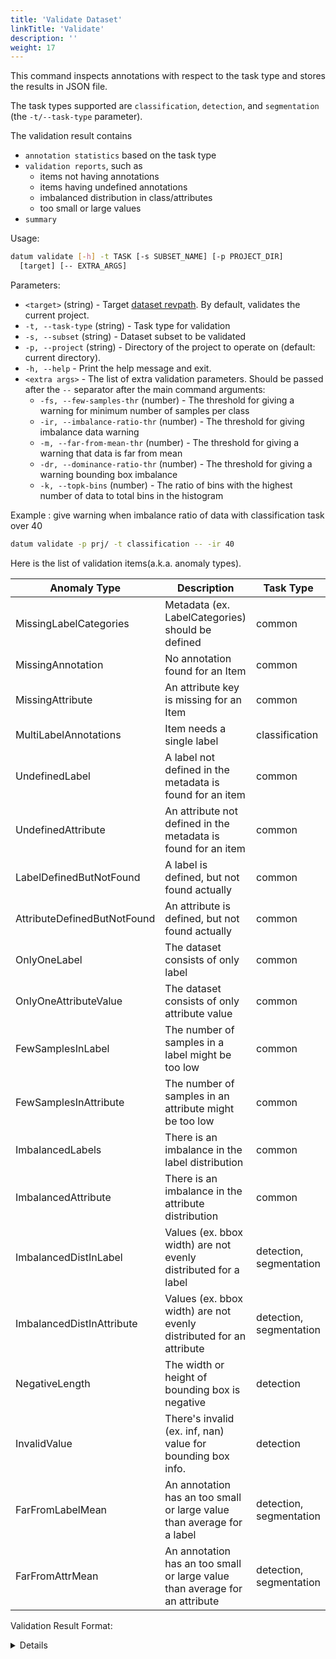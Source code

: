 ```yaml
---
title: 'Validate Dataset'
linkTitle: 'Validate'
description: ''
weight: 17
---
```


This command inspects annotations with respect to the task type
and stores the results in JSON file.

The task types supported are `classification`, `detection`, and
`segmentation` (the `-t/--task-type` parameter).

The validation result contains
- `annotation statistics` based on the task type
- `validation reports`, such as
  - items not having annotations
  - items having undefined annotations
  - imbalanced distribution in class/attributes
  - too small or large values
- `summary`

Usage:

``` bash
datum validate [-h] -t TASK [-s SUBSET_NAME] [-p PROJECT_DIR]
  [target] [-- EXTRA_ARGS]
```

Parameters:
- `<target>` (string) - Target
  [dataset revpath](/docs/user-manual/how_to_use_datumaro/#revpath).
  By default, validates the current project.
- `-t, --task-type` (string) - Task type for validation
- `-s, --subset` (string) - Dataset subset to be validated
- `-p, --project` (string) - Directory of the project to operate on
  (default: current directory).
- `-h, --help` - Print the help message and exit.
- `<extra args>` - The list of extra validation parameters. Should be passed
  after the `--` separator after the main command arguments:
  - `-fs, --few-samples-thr` (number) - The threshold for giving a warning
    for minimum number of samples per class
  - `-ir, --imbalance-ratio-thr` (number) - The threshold for giving
    imbalance data warning
  - `-m, --far-from-mean-thr` (number) - The threshold for giving
    a warning that data is far from mean
  - `-dr, --dominance-ratio-thr` (number) - The threshold for giving
    a warning bounding box imbalance
  - `-k, --topk-bins` (number) - The ratio of bins with the highest
    number of data to total bins in the histogram


Example : give warning when imbalance ratio of data with classification task
over 40

``` bash
datum validate -p prj/ -t classification -- -ir 40
```

Here is the list of validation items(a.k.a. anomaly types).

| Anomaly Type | Description | Task Type |
| ------------ | ----------- | --------- |
| MissingLabelCategories | Metadata (ex. LabelCategories) should be defined | common |
| MissingAnnotation | No annotation found for an Item | common |
| MissingAttribute  | An attribute key is missing for an Item | common |
| MultiLabelAnnotations | Item needs a single label | classification |
| UndefinedLabel     | A label not defined in the metadata is found for an item | common |
| UndefinedAttribute | An attribute not defined in the metadata is found for an item | common |
| LabelDefinedButNotFound     | A label is defined, but not found actually | common |
| AttributeDefinedButNotFound | An attribute is defined, but not found actually | common |
| OnlyOneLabel          | The dataset consists of only label | common |
| OnlyOneAttributeValue | The dataset consists of only attribute value | common |
| FewSamplesInLabel     | The number of samples in a label might be too low | common |
| FewSamplesInAttribute | The number of samples in an attribute might be too low | common |
| ImbalancedLabels    | There is an imbalance in the label distribution | common |
| ImbalancedAttribute | There is an imbalance in the attribute distribution | common |
| ImbalancedDistInLabel     | Values (ex. bbox width) are not evenly distributed for a label | detection, segmentation |
| ImbalancedDistInAttribute | Values (ex. bbox width) are not evenly distributed for an attribute | detection, segmentation |
| NegativeLength | The width or height of bounding box is negative | detection |
| InvalidValue | There's invalid (ex. inf, nan) value for bounding box info. | detection |
| FarFromLabelMean | An annotation has an too small or large value than average for a label | detection, segmentation |
| FarFromAttrMean  | An annotation has an too small or large value than average for an attribute | detection, segmentation |


Validation Result Format:

<details>

``` bash
{
    'statistics': {
        ## common statistics
        'label_distribution': {
            'defined_labels': <dict>,   # <label:str>: <count:int>
            'undefined_labels': <dict>
            # <label:str>: {
            #     'count': <int>,
            #     'items_with_undefined_label': [<item_key>, ]
            # }
        },
        'attribute_distribution': {
            'defined_attributes': <dict>,
            # <label:str>: {
            #     <attribute:str>: {
            #         'distribution': {<attr_value:str>: <count:int>, },
            #         'items_missing_attribute': [<item_key>, ]
            #     }
            # }
            'undefined_attributes': <dict>
            # <label:str>: {
            #     <attribute:str>: {
            #         'distribution': {<attr_value:str>: <count:int>, },
            #         'items_with_undefined_attr': [<item_key>, ]
            #     }
            # }
        },
        'total_ann_count': <int>,
        'items_missing_annotation': <list>, # [<item_key>, ]

        ## statistics for classification task
        'items_with_multiple_labels': <list>, # [<item_key>, ]

        ## statistics for detection task
        'items_with_invalid_value': <dict>,
        # '<item_key>': {<ann_id:int>: [ <property:str>, ], }
        # - properties: 'x', 'y', 'width', 'height',
        #               'area(wxh)', 'ratio(w/h)', 'short', 'long'
        # - 'short' is min(w,h) and 'long' is max(w,h).
        'items_with_negative_length': <dict>,
        # '<item_key>': { <ann_id:int>: { <'width'|'height'>: <value>, }, }
        'bbox_distribution_in_label': <dict>, # <label:str>: <bbox_template>
        'bbox_distribution_in_attribute': <dict>,
        # <label:str>: {<attribute:str>: { <attr_value>: <bbox_template>, }, }
        'bbox_distribution_in_dataset_item': <dict>,
        # '<item_key>': <bbox count:int>

        ## statistics for segmentation task
        'items_with_invalid_value': <dict>,
        # '<item_key>': {<ann_id:int>: [ <property:str>, ], }
        # - properties: 'area', 'width', 'height'
        'mask_distribution_in_label': <dict>, # <label:str>: <mask_template>
        'mask_distribution_in_attribute': <dict>,
        # <label:str>: {
        #     <attribute:str>: { <attr_value>: <mask_template>, }
        # }
        'mask_distribution_in_dataset_item': <dict>,
        # '<item_key>': <mask/polygon count: int>
    },
    'validation_reports': <list>, # [ <validation_error_format>, ]
    # validation_error_format = {
    #     'anomaly_type': <str>,
    #     'description': <str>,
    #     'severity': <str>, # 'warning' or 'error'
    #     'item_id': <str>,  # optional, when it is related to a DatasetItem
    #     'subset': <str>,   # optional, when it is related to a DatasetItem
    # }
    'summary': {
        'errors': <count: int>,
        'warnings': <count: int>
    }
}

```

`item_key` is defined as,
``` python
item_key = (<DatasetItem.id:str>, <DatasetItem.subset:str>)
```

`bbox_template` and `mask_template` are defined as,

``` python
bbox_template = {
    'width': <numerical_stat_template>,
    'height': <numerical_stat_template>,
    'area(wxh)': <numerical_stat_template>,
    'ratio(w/h)': <numerical_stat_template>,
    'short': <numerical_stat_template>, # short = min(w, h)
    'long': <numerical_stat_template>   # long = max(w, h)
}
mask_template = {
    'area': <numerical_stat_template>,
    'width': <numerical_stat_template>,
    'height': <numerical_stat_template>
}
```

`numerical_stat_template` is defined as,

``` python
numerical_stat_template = {
    'items_far_from_mean': <dict>,
    # {'<item_key>': {<ann_id:int>: <value:float>, }, }
    'mean': <float>,
    'stddev': <float>,
    'min': <float>,
    'max': <float>,
    'median': <float>,
    'histogram': {
        'bins': <list>,   # [<float>, ]
        'counts': <list>, # [<int>, ]
    }
}
```

</details>

